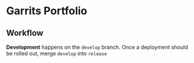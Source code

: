 # Garrits Portfolio

## Workflow

**Development** happens on the `develop` branch.
Once a deployment should be rolled out, merge `develop` into `release`
